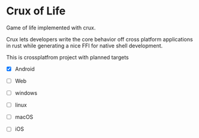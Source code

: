 # Crux of Life

Game of life implemented with crux.

Crux lets developers write the core behavior off cross platform applications in rust while generating 
a nice FFI for native shell development.


This is crossplatfrom project with planned targets

- [x] Android
- [ ] Web
- [ ] windows
- [ ] linux
- [ ] macOS
- [ ] iOS

 
